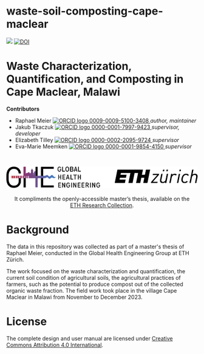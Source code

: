 # waste-soil-composting-cape-maclear

<!-- badges: start -->
[![](https://img.shields.io/badge/License-CC_BY_4.0-lightgrey.svg)](https://creativecommons.org/licenses/by/4.0/)
[![DOI](https://zenodo.org/badge/DOI/10.5281/zenodo.11265497.svg)](https://doi.org/10.5281/zenodo.11265497)
<!-- badges: end -->

<h1> Waste Characterization, Quantification, and Composting in Cape Maclear, Malawi </h1>

<b>Contributors</b>  
- Raphael Meier <a href="https://orcid.org/0009-0009-5100-3408">
<img alt="ORCID logo" src="https://info.orcid.org/wp-content/uploads/2019/11/orcid_16x16.png" width="16" height="16" /> 0009-0009-5100-3408
</a> *author, maintainer*  
- Jakub Tkaczuk <a href="https://orcid.org/0000-0001-7997-9423">
<img alt="ORCID logo" src="https://info.orcid.org/wp-content/uploads/2019/11/orcid_16x16.png" width="16" height="16" /> 0000-0001-7997-9423
</a> *supervisor, developer*  
- Elizabeth Tilley <a href="https://orcid.org/0000-0002-2095-9724">
<img alt="ORCID logo" src="https://info.orcid.org/wp-content/uploads/2019/11/orcid_16x16.png" width="16" height="16" /> 0000-0002-2095-9724
</a> *supervisor*  
- Eva-Marie Meemken <a href="https://orcid.org/0000-0001-9854-4150">
<img alt="ORCID logo" src="https://info.orcid.org/wp-content/uploads/2019/11/orcid_16x16.png" width="16" height="16" /> 0000-0001-9854-4150
</a> *supervisor*  

<br>
<p align="middle">
<img src="img/ETH_GHE_logo.svg" width=600>
</b>
<br><br>
It compliments the openly-accessible master’s thesis, available on the<br \>  
<a href="https://doi.org/10.3929/ethz-b-000671026">ETH Research Collection</a>.
</p>

# Background

The data in this repository was collected as part of a master's thesis of Raphael Meier, conducted in the Global Health Engineering Group at ETH Zürich.

The work focused on the waste characterization and quantification, the current soil condition of agricultural soils, the agricultural practices of farmers, such as the potential to produce compost out of the collected organic waste fraction. The field work took place in the village Cape Maclear in Malawi from November to December 2023.

# License

The complete design and user manual are licensed under [Creative Commons Attribution 4.0 International](https://github.com/Global-Health-Engineering/glass-crusher-design/blob/main/LICENSE.md).
